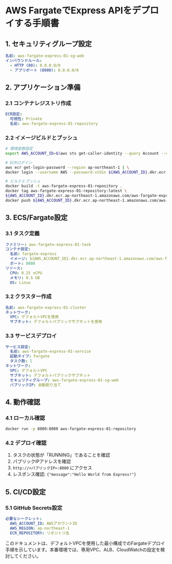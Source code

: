 # AWS FargateでExpress APIをデプロイする手順書

## 1. セキュリティグループ設定
```yaml
名前: aws-fargate-express-01-sg-web
インバウンドルール:
  - HTTP (80): 0.0.0.0/0
  - アプリポート (8080): 0.0.0.0/0
```

## 2. アプリケーション準備

### 2.1 コンテナレジストリ作成
```yaml
ECR設定:
  可視性: Private
  名前: aws-fargate-express-01-repository
```

### 2.2 イメージビルドとプッシュ
```bash
# 環境変数設定
export AWS_ACCOUNT_ID=$(aws sts get-caller-identity --query Account --output text)

# ECRログイン
aws ecr get-login-password --region ap-northeast-1 | \
docker login --username AWS --password-stdin ${AWS_ACCOUNT_ID}.dkr.ecr.ap-northeast-1.amazonaws.com

# ビルドとプッシュ
docker build -t aws-fargate-express-01-repository .
docker tag aws-fargate-express-01-repository:latest \
${AWS_ACCOUNT_ID}.dkr.ecr.ap-northeast-1.amazonaws.com/aws-fargate-express-01-repository:latest
docker push ${AWS_ACCOUNT_ID}.dkr.ecr.ap-northeast-1.amazonaws.com/aws-fargate-express-01-repository:latest
```

## 3. ECS/Fargate設定

### 3.1 タスク定義
```yaml
ファミリー: aws-fargate-express-01-task
コンテナ設定:
  名前: fargate-express
  イメージ: ${AWS_ACCOUNT_ID}.dkr.ecr.ap-northeast-1.amazonaws.com/aws-fargate-express-01-repository:latest
  ポート: 8080
リソース:
  CPU: 0.25 vCPU
  メモリ: 0.5 GB
  OS: Linux
```

### 3.2 クラスター作成
```yaml
名前: aws-fargate-express-01-cluster
ネットワーク:
  VPC: デフォルトVPCを使用
  サブネット: デフォルトパブリックサブネットを使用
```

### 3.3 サービスデプロイ
```yaml
サービス設定:
  名前: aws-fargate-express-01-service
  起動タイプ: Fargate
  タスク数: 1
ネットワーク:
  VPC: デフォルトVPC
  サブネット: デフォルトパブリックサブネット
  セキュリティグループ: aws-fargate-express-01-sg-web
  パブリックIP: 自動割り当て
```

## 4. 動作確認

### 4.1 ローカル確認
```bash
docker run -p 8080:8080 aws-fargate-express-01-repository
```

### 4.2 デプロイ確認
1. タスクの状態が「RUNNING」であることを確認
2. パブリックIPアドレスを確認
3. `http://<パブリックIP>:8080` にアクセス
4. レスポンス確認: `{"message":"Hello World from Express!"}`

## 5. CI/CD設定

### 5.1 GitHub Secrets設定
```yaml
必要なシークレット:
  AWS_ACCOUNT_ID: AWSアカウントID
  AWS_REGION: ap-northeast-1
  ECR_REPOSITORY: リポジトリ名
```

このドキュメントは、デフォルトVPCを使用した最小構成でのFargateデプロイ手順を示しています。本番環境では、専用VPC、ALB、CloudWatchの設定を検討してください。